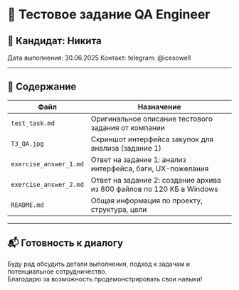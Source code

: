 # 📄 Тестовое задание QA Engineer

## 👤 Кандидат: Никита  
Дата выполнения: 30.06.2025
Контакт: telegram: @icesowell

---

## 🧾 Содержание

| Файл                     | Назначение                                                                 |
|--------------------------|---------------------------------------------------------------------------|
| `test_task.md`           | Оригинальное описание тестового задания от компании                      |
| `ТЗ_QA.jpg`              | Скриншот интерфейса закупок для анализа (задание 1)                       |
| `exercise_answer_1.md`   | Ответ на задание 1: анализ интерфейса, баги, UX-пожелания                 |
| `exercise_answer_2.md`   | Ответ на задание 2: создание архива из 800 файлов по 120 КБ в Windows     |
| `README.md`              | Общая информация по проекту, структура, цели                             |

---

## 📬 Готовность к диалогу

Буду рад обсудить детали выполнения, подход к задачам и потенциальное сотрудничество.  
Благодарю за возможность продемонстрировать свои навыки!

